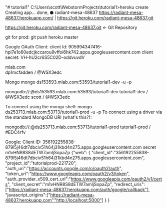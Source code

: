 "# tutorial1" 
C:\Users\scott\WebstormProjects\tutorial1>heroku create
Creating app... done, ⬢ radiant-mesa-48637
https://radiant-mesa-48637.herokuapp.com/ | https://git.heroku.com/radiant-mesa-48637.git



 https://git.heroku.com/radiant-mesa-48637.git  <- Git Repository
 
 git
for prod: git push heroku master


Google OAuth Client:
client Id: 905994347416-hpi7e1o60edcjkccarou8vffoi6hk742.apps.googleusercontent.com
client secret: VH-hU2cr6S5C02D-oddvuvdV

mlab.com  
dp1mcfadden / @WSX3edc

Mongo
mongo ds153593.mlab.com:53593/tutorial1-dev -u <dbuser> -p <dbpassword>

mongodb://<dbuser>:<dbpassword>@ds153593.mlab.com:53593/tutorial1-dev
tutorial1-dev / @WSX3edc
scott / @WSX3edc


To connect using the mongo shell:
mongo ds253713.mlab.com:53713/tutorial1-prod -u <dbuser> -p <dbpassword>
To connect using a driver via the standard MongoDB URI (what's this?):

mongodb://<dbuser>:<dbpassword>@ds253713.mlab.com:53713/tutorial1-prod
tutorial1-prod / #EDC4rfv


Google: 
Client ID:
356192255838-879l5j46dt7dbciv51h64j31kbd4n275.apps.googleusercontent.com
secret 
m1vHNR8S8dETW7amIjSopaZp
{"web":
    {
        "client_id":"356192255838-879l5j46dt7dbciv51h64j31kbd4n275.apps.googleusercontent.com",
        "project_id":"tutorialprod-221720",
        "auth_uri":"https://accounts.google.com/o/oauth2/auth",
        "token_uri":"https://www.googleapis.com/oauth2/v3/token",
        "auth_provider_x509_cert_url":"https://www.googleapis.com/oauth2/v1/certs",
        "client_secret":"m1vHNR8S8dETW7amIjSopaZp",
        "redirect_uris":["https://radiant-mesa-48637.herokuapp.com/auth/google/callback"],
        "javascript_origins":["https://radiant-mesa-48637.herokuapp.com","http://localhost:5000"]
    }
}


